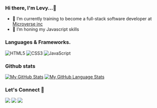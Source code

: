  ### Hi there, I'm Levy...👋


<!-- **levy002/levy002** is a ✨ _special_ ✨ repository because its `README.md` (this file) appears on your GitHub profile. -->
- 🔭 I’m currently training to become a full-stack software developer at [Microverse inc](https://www.microverse.org/)
- 🌱 I’m honing my Javascript skills


### Languages & Frameworks.

![HTML5](https://icongr.am/devicon/html5-original.svg?size=50&color=currentColor)
![CSS3](https://icongr.am/devicon/css3-original.svg?size=50&color=currentColor)
![JavaScript](https://icongr.am/devicon/javascript-original.svg?size=50&color=currentColor)

### Github stats
[![My GitHub Stats](https://github-readme-stats.vercel.app/api/?username=levy002&count_private=true&theme=tokyonight&showicons=true)]()
[![My GitHub Language Stats](https://github-readme-stats.vercel.app/api/top-langs/?username=levy002&langs_count=5&theme=tokyonight)]()


<!-- [![Levy's wakatime stats](https://github-readme-stats.vercel.app/api/wakatime?username=u_levy&count_private=true&show_icons=true&theme=dracula&border_radius=25)](https://github.com/levy002/github-readme-stats) -->

<h3 align="left">Let's Connect 🤝</h3>
<div align="left">
<a target="_blank"
href="https://www.linkedin.com/in/levy-ukwishaka-405391223/"><img
src="https://img.shields.io/badge/-LinkedIn-0077b5?style=for-the-badge&logo=LinkedIn&logoColor=white"></img></a> <a target="_blank"
href="levy.ukwi002@gmail.com"><img
src="https://img.shields.io/badge/-Gmail-D14836?style=for-the-badge&logo=Gmail&logoColor=white"></img></a> <a target="_blank"
href="https://twitter.com/levy_ukwishaka"><img
src="https://img.shields.io/badge/-Twitter-1DA1F2?style=for-the-badge&logo=Twitter&logoColor=white"></img></a>
<div/>


